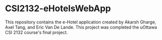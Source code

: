 # CSI2132-eHotelsWebApp
This repository contains the e-Hotel application created by Akarsh Gharge, Axel Tang, and Eric Van De Lande. This project was completed the uOttawa CSI 2132 course's final project.
